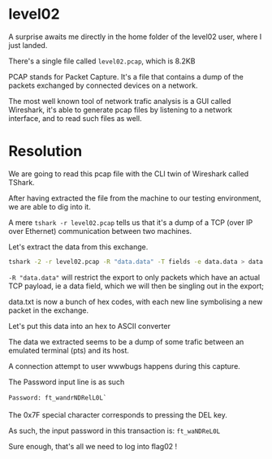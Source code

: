 # level02
A surprise awaits me directly in the home folder of the level02 user, where I just landed.

There's a single file called `level02.pcap`, which is 8.2KB


PCAP stands for Packet Capture. It's a file that contains a dump of the packets exchanged by connected devices on a network.

The most well known tool of network trafic analysis is a GUI called Wireshark, it's able to generate pcap files by listening to a network interface, and to read such files as well.

# Resolution

We are going to read this pcap file with the CLI twin of Wireshark called TShark.

After having extracted the file from the machine to our testing environment, we are able to dig into it.


A mere `tshark -r level02.pcap` tells us that it's a dump of a TCP (over IP over Ethernet) communication between two machines.

Let's extract the data from this exchange.
```sh
tshark -2 -r level02.pcap -R "data.data" -T fields -e data.data > data.txt`
```
`-R "data.data"` will restrict the export to only packets which have an actual TCP payload, ie a data field, which we will then be singling out in the export;


data.txt is now a bunch of hex codes, with each new line symbolising a new packet in the exchange.

Let's put this data into an hex to ASCII converter


The data we extracted seems to be a dump of some trafic between an emulated terminal (pts) and its host.


A connection attempt to user wwwbugs happens during this capture.

The Password input line is as such
```
Password: ft_wandrNDRelL0L`
```
The 0x7F special character corresponds to pressing the DEL key.


As such, the input password in this transaction is: `ft_waNDReL0L`


Sure enough, that's all we need to log into flag02 !